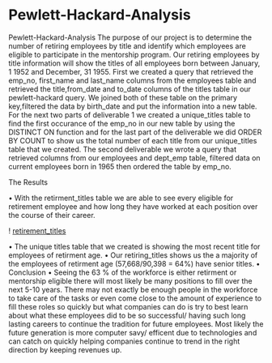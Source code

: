 # Pewlett-Hackard-Analysis

Pewlett-Hackard-Analysis
The purpose of our project is to determine the number of retiring employees by title and identify which employees are eligible to participate in the mentorship program. Our retiring employees by title information will show the titles of all employees born between January, 1 1952 and December, 31 1955. First we created a query that retrieved the emp_no, first_name and last_name columns from the employees table and retrieved the title,from_date and to_date columns of the titles table in our pewlett-hackard query. We joined both of these table on the primary key,filtered the data by birth_date and put the information into a new table. For the next two parts of deliverable 1 we created a unique_titles table to find the first occurance of the emp_no in our new table by using the DISTINCT ON function and for the last part of the deliverable we did ORDER BY COUNT to show us the total number of each title from our unique_titles table that we created. The second deliverable we wrote a query that retrieved columns from our employees and dept_emp table, filtered data on current employees born in 1965 then ordered the table by emp_no.

The Results

• With the retirment_titles table we are able to see every eligible for retirement employee and how long they have worked at each position over the course of their career.

! [retirement_titles](https://raw.githubusercontent.com/femiimam001/Pewlett-Hackard-Analysis/main/retirement_titles.PNG)

• The unique titles table that we created is showing the most recent title for employees of retirment age.
• Our retiring_titles shows us the a majority of the employees of retirment age (57,668/90,398 = 64%) have senior titles.
• Conclusion
• Seeing the 63 % of the workforce is either retirment or mentorship eligible there will most likely be many positions to fill over the next 5-10 years. There may not exactly be enough people in the workforce to take care of the tasks or even come close to the amount of experience to fill these roles so quickly but what companies can do is try to best learn about what these employees did to be so successful/ having such long lasting careers to continue the tradition for future employees. Most likely the future generation is more computer savy/ efficent due to technologies and can catch on quickly helping companies continue to trend in the right direction by keeping revenues up.
